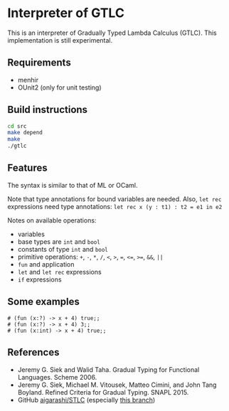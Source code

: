 # Interpreter of GTLC

This is an interpreter of Gradually Typed Lambda Calculus (GTLC).
This implementation is still experimental.

## Requirements

- menhir
- OUnit2 (only for unit testing)

## Build instructions

```sh
cd src
make depend
make
./gtlc
```

## Features

The syntax is similar to that of ML or OCaml.

Note that type annotations for bound variables are needed.
Also, `let rec` expressions need type annotations:
`let rec x (y : t1) : t2 = e1 in e2`

Notes on available operations:

- variables
- base types are `int` and `bool`
- constants of type `int` and `bool`
- primitive operations: `+`, `-`, `*`, `/`, `<`, `>`, `=`, `<=`, `>=`, `&&`, `||`
- `fun` and application
- `let` and `let rec` expressions
- `if` expressions


## Some examples

```
# (fun (x:?) -> x + 4) true;;
# (fun (x:?) -> x + 4) 3;;
# (fun (x:int) -> x + 4) true;;
```

## References

- Jeremy G. Siek and Walid Taha. Gradual Typing for Functional Languages. Scheme 2006.
- Jeremy G. Siek, Michael M. Vitousek, Matteo Cimini, and John Tang Boyland.
Refined Criteria for Gradual Typing. SNAPL 2015.
- GitHub [aigarashi/STLC](https://github.com/aigarashi/STLC) (especially [this branch](https://github.com/aigarashi/STLC/tree/gtlc))
